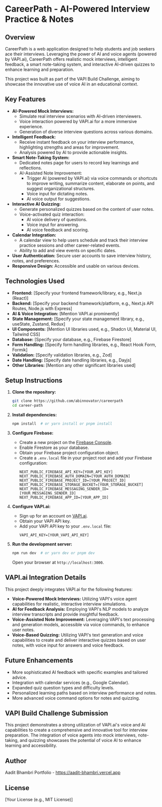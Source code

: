 # CareerPath - AI-Powered Interview Practice & Notes

## Overview

CareerPath is a web application designed to help students and job seekers ace their interviews. Leveraging the power of AI and voice agents (powered by VAPI.ai), CareerPath offers realistic mock interviews, intelligent feedback, a smart note-taking system, and interactive AI-driven quizzes to enhance learning and preparation.

This project was built as part of the VAPI Build Challenge, aiming to showcase the innovative use of voice AI in an educational context.

## Key Features

- **AI-Powered Mock Interviews:**
  - Simulate real interview scenarios with AI-driven interviewers.
  - Voice interaction powered by VAPI.ai for a more immersive experience.
  - Generation of diverse interview questions across various domains.
- **Intelligent Feedback:**
  - Receive instant feedback on your interview performance, highlighting strengths and areas for improvement.
  - Analysis powered by AI to provide actionable insights.
- **Smart Note-Taking System:**
  - Dedicated notes page for users to record key learnings and reflections.
  - AI-Assisted Note Improvement:
    - Trigger AI (powered by VAPI.ai) via voice commands or shortcuts to improve writing, summarize content, elaborate on points, and suggest organizational structures.
    - Voice input for dictating notes.
    - AI voice output for suggestions.
- **Interactive AI Quizzing:**
  - Generate personalized quizzes based on the content of user notes.
  - Voice-activated quiz interaction:
    - AI voice delivery of questions.
    - Voice input for answering.
    - AI voice feedback and scoring.
- **Calendar Integration:**
  - A calendar view to help users schedule and track their interview practice sessions and other career-related events.
  - Ability to add and view events on specific dates.
- **User Authentication:** Secure user accounts to save interview history, notes, and preferences.
- **Responsive Design:** Accessible and usable on various devices.

## Technologies Used

- **Frontend:** [Specify your frontend framework/library, e.g., Next.js (React)]
- **Backend:** [Specify your backend framework/platform, e.g., Next.js API Routes, Node.js with Express]
- **AI & Voice Integration:** [Mention VAPI.ai prominently]
- **State Management:** [Specify your state management library, e.g., useState, Zustand, Redux]
- **UI Components:** [Mention UI libraries used, e.g., Shadcn UI, Material UI, Tailwind CSS]
- **Database:** [Specify your database, e.g., Firebase Firestore]
- **Form Handling:** [Specify form handling libraries, e.g., React Hook Form, Formik]
- **Validation:** [Specify validation libraries, e.g., Zod]
- **Date Handling:** [Specify date handling libraries, e.g., Dayjs]
- **Other Libraries:** [Mention any other significant libraries used]

## Setup Instructions

1.  **Clone the repository:**

    ```bash
    git clone https://github.com/abinnovator/careerpath
    cd career-path
    ```

2.  **Install dependencies:**

    ```bash
    npm install  # or yarn install or pnpm install
    ```

3.  **Configure Firebase:**

    - Create a new project on the [Firebase Console](https://console.firebase.google.com/).
    - Enable Firestore as your database.
    - Obtain your Firebase project configuration object.
    - Create a `.env.local` file in your project root and add your Firebase configuration:
      ```
      NEXT_PUBLIC_FIREBASE_API_KEY=[YOUR_API_KEY]
      NEXT_PUBLIC_FIREBASE_AUTH_DOMAIN=[YOUR_AUTH_DOMAIN]
      NEXT_PUBLIC_FIREBASE_PROJECT_ID=[YOUR_PROJECT_ID]
      NEXT_PUBLIC_FIREBASE_STORAGE_BUCKET=[YOUR_STORAGE_BUCKET]
      NEXT_PUBLIC_FIREBASE_MESSAGING_SENDER_ID=[YOUR_MESSAGING_SENDER_ID]
      NEXT_PUBLIC_FIREBASE_APP_ID=[YOUR_APP_ID]
      ```

4.  **Configure VAPI.ai:**

    - Sign up for an account on [VAPI.ai](https://vapi.ai/).
    - Obtain your VAPI API key.
    - Add your VAPI API key to your `.env.local` file:
      ```
      VAPI_API_KEY=[YOUR_VAPI_API_KEY]
      ```

5.  **Run the development server:**

    ```bash
    npm run dev  # or yarn dev or pnpm dev
    ```

    Open your browser at `http://localhost:3000`.

## VAPI.ai Integration Details

This project deeply integrates VAPI.ai for the following features:

- **Voice-Powered Mock Interviews:** Utilizing VAPI's voice agent capabilities for realistic, interactive interview simulations.
- **AI for Feedback Analysis:** Employing VAPI's NLP models to analyze interview transcripts and provide insightful feedback.
- **Voice-Assisted Note Improvement:** Leveraging VAPI's text processing and generation models, accessible via voice commands, to enhance user notes.
- **Voice-Based Quizzing:** Utilizing VAPI's text generation and voice capabilities to create and deliver interactive quizzes based on user notes, with voice input for answers and voice feedback.

## Future Enhancements

- More sophisticated AI feedback with specific examples and tailored advice.
- Integration with calendar services (e.g., Google Calendar).
- Expanded quiz question types and difficulty levels.
- Personalized learning paths based on interview performance and notes.
- More advanced voice command options for notes and quizzing.

## VAPI Build Challenge Submission

This project demonstrates a strong utilization of VAPI.ai's voice and AI capabilities to create a comprehensive and innovative tool for interview preparation. The integration of voice agents into mock interviews, note-taking, and quizzing showcases the potential of voice AI to enhance learning and accessibility.

## Author

Aadit Bhambri
Portfolio - https://aadit-bhambri.vercel.app

## License

[Your License (e.g., MIT License)]

